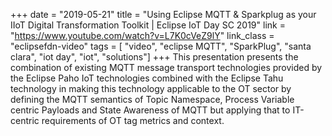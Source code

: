 +++
date = "2019-05-21"
title = "Using Eclipse MQTT & Sparkplug as your IIoT Digital Transformation Toolkit | Eclipse IoT Day SC 2019"
link = "https://www.youtube.com/watch?v=L7K0cVeZ9lY"
link_class  = "eclipsefdn-video"
tags = [ "video", "eclipse MQTT", "SparkPlug", "santa clara", "iot day", "iot", "solutions"]
+++
This presentation presents the combination of existing MQTT message transport technologies provided by the Eclipse Paho IoT technologies combined with the Eclipse Tahu technology in making this technology applicable to the OT sector by defining the MQTT semantics of Topic Namespace, Process Variable centric Payloads and State Awareness of MQTT but applying that to IT-centric requirements of OT tag metrics and context.